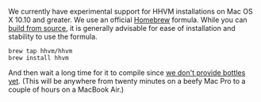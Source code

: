 We currently have experimental support for HHVM installations on Mac OS X 10.10 and greater. We use an official [Homebrew](http://brew.sh/) formula. While you can [build from source](/hhvm/installation/building-from-source), it is generally advisable for ease of installation and stability to use the formula.

```
brew tap hhvm/hhvm
brew install hhvm
```

And then wait a long time for it to compile since [we don't provide bottles yet](https://github.com/hhvm/homebrew-hhvm/issues/5). (This will be anywhere from twenty minutes on a beefy Mac Pro to a couple of hours on a MacBook Air.)
